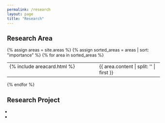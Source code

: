 ```yaml
---
permalink: /research
layout: page
title: "Research"
---
```


## Research Area

{% assign areas = site.areas %} 
{% assign sorted_areas = areas | sort: "importance" %} 
{% for area in sorted_areas %}

<style>
.post-card__header > h4 {
    font-size: 1.3rem;
}
.page-content {
max-width: 62.5em;
}
table, table tr, table td {
    border: none;
    font-weight: 400;
}
td.left {
    vertical-align: top;
    width: 280px;
}
td > .post-card {
    width : 250px;
}
ul {
    padding-inline-start: 10px;
}
td.left-text {
    vertical-align: top;
    width: 280px;
    text-align: right;
    padding-right: 40px;
}
</style>

<table cellspacing="0" cellpadding="0">

<td class="left">{% include areacard.html %}</td>
<td>{{ area.content | split: '</div>' | first }} </div></td>
</table>


{% endfor %}


## Research Project
-
-
